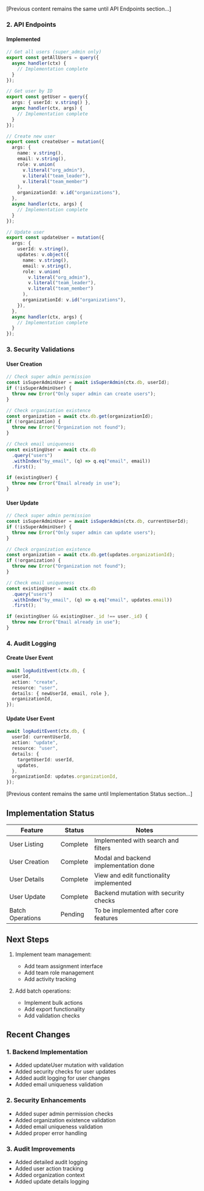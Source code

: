[Previous content remains the same until API Endpoints section...]

### 2. API Endpoints

#### Implemented
```typescript
// Get all users (super_admin only)
export const getAllUsers = query({
  async handler(ctx) {
    // Implementation complete
  }
});

// Get user by ID
export const getUser = query({
  args: { userId: v.string() },
  async handler(ctx, args) {
    // Implementation complete
  }
});

// Create new user
export const createUser = mutation({
  args: {
    name: v.string(),
    email: v.string(),
    role: v.union(
      v.literal("org_admin"),
      v.literal("team_leader"),
      v.literal("team_member")
    ),
    organizationId: v.id("organizations"),
  },
  async handler(ctx, args) {
    // Implementation complete
  }
});

// Update user
export const updateUser = mutation({
  args: {
    userId: v.string(),
    updates: v.object({
      name: v.string(),
      email: v.string(),
      role: v.union(
        v.literal("org_admin"),
        v.literal("team_leader"),
        v.literal("team_member")
      ),
      organizationId: v.id("organizations"),
    }),
  },
  async handler(ctx, args) {
    // Implementation complete
  }
});
```

### 3. Security Validations

#### User Creation
```typescript
// Check super admin permission
const isSuperAdminUser = await isSuperAdmin(ctx.db, userId);
if (!isSuperAdminUser) {
  throw new Error("Only super admin can create users");
}

// Check organization existence
const organization = await ctx.db.get(organizationId);
if (!organization) {
  throw new Error("Organization not found");
}

// Check email uniqueness
const existingUser = await ctx.db
  .query("users")
  .withIndex("by_email", (q) => q.eq("email", email))
  .first();

if (existingUser) {
  throw new Error("Email already in use");
}
```

#### User Update
```typescript
// Check super admin permission
const isSuperAdminUser = await isSuperAdmin(ctx.db, currentUserId);
if (!isSuperAdminUser) {
  throw new Error("Only super admin can update users");
}

// Check organization existence
const organization = await ctx.db.get(updates.organizationId);
if (!organization) {
  throw new Error("Organization not found");
}

// Check email uniqueness
const existingUser = await ctx.db
  .query("users")
  .withIndex("by_email", (q) => q.eq("email", updates.email))
  .first();

if (existingUser && existingUser._id !== user._id) {
  throw new Error("Email already in use");
}
```

### 4. Audit Logging

#### Create User Event
```typescript
await logAuditEvent(ctx.db, {
  userId,
  action: "create",
  resource: "user",
  details: { newUserId, email, role },
  organizationId,
});
```

#### Update User Event
```typescript
await logAuditEvent(ctx.db, {
  userId: currentUserId,
  action: "update",
  resource: "user",
  details: {
    targetUserId: userId,
    updates,
  },
  organizationId: updates.organizationId,
});
```

[Previous content remains the same until Implementation Status section...]

## Implementation Status

| Feature | Status | Notes |
|---------|--------|-------|
| User Listing | Complete | Implemented with search and filters |
| User Creation | Complete | Modal and backend implementation done |
| User Details | Complete | View and edit functionality implemented |
| User Update | Complete | Backend mutation with security checks |
| Batch Operations | Pending | To be implemented after core features |

## Next Steps

1. Implement team management:
   - Add team assignment interface
   - Add team role management
   - Add activity tracking

2. Add batch operations:
   - Implement bulk actions
   - Add export functionality
   - Add validation checks

## Recent Changes

### 1. Backend Implementation
- Added updateUser mutation with validation
- Added security checks for user updates
- Added audit logging for user changes
- Added email uniqueness validation

### 2. Security Enhancements
- Added super admin permission checks
- Added organization existence validation
- Added email uniqueness validation
- Added proper error handling

### 3. Audit Improvements
- Added detailed audit logging
- Added user action tracking
- Added organization context
- Added update details logging 